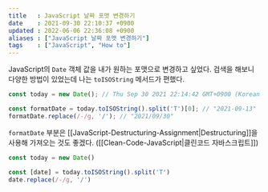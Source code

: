 ```yaml
---
title   : JavaScript 날짜 포맷 변경하기
date    : 2021-09-30 22:10:37 +0900
updated : 2022-06-06 22:36:08 +0900
aliases : ["JavaScript 날짜 포맷 변경하기"]
tags    : ["JavaScript", "How to"]
---
```

JavaScript의 `Date` 객체 값을 내가 원하는 포맷으로 변경하고 싶었다. 검색을 해보니 다양한 방법이 있었는데 나는 `toISOString` 메서드가 편했다.  

```javascript
const today = new Date(); // Thu Sep 30 2021 22:14:42 GMT+0900 (Korean Standard Time)

const formatDate = today.toISOString().split('T')[0]; // "2021-09-13"
formatDate.replace(/-/g, '/'); // "2021/09/30"
```

`formatDate` 부분은 [[JavaScript-Destructuring-Assignment|Destructuring]]을 사용해 가져오는 것도 좋겠다. ([[Clean-Code-JavaScript|클린코드 자바스크립트]])
```javascript
const today = new Date()

const [date] = today.toISOString().split('T')
date.replace(/-/g, '/')
```

